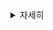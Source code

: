 <details>
    <summary>자세히</summary>

<!-- summary 

<img width="80%" src="https://user-images.githubusercontent.com/95284523/206218242-25603da9-de5f-4143-a84b-d80181b82e89.gif"/>

</details>


